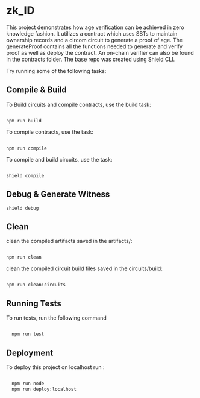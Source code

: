 # zk_ID

This project demonstrates how age verification can be achieved in zero knowledge fashion. It utilizes a contract which uses SBTs to maintain ownership records and a circom circuit to generate a proof of age. The generateProof contains all the functions needed to generate and verify proof as well as deploy the contract. 
An on-chain verifier can also be found in the contracts folder. 
The base repo was created using Shield CLI.

Try running some of the following tasks:

## Compile & Build

To Build circuits and compile contracts, use the build task:

```shell

npm run build
```

To compile contracts, use the task:

```shell

npm run compile
```

To compile and build circuits, use the task:

```shell

shield compile
```

## Debug & Generate Witness

```
shield debug
```

## Clean

clean the compiled artifacts saved in the artifacts/:

```shell

npm run clean
```

clean the compiled circuit build files saved in the circuits/build:

```shell

npm run clean:circuits
```

## Running Tests

To run tests, run the following command

```shell

  npm run test
```

## Deployment

To deploy this project on localhost run :

```bash

  npm run node
  npm run deploy:localhost

```
